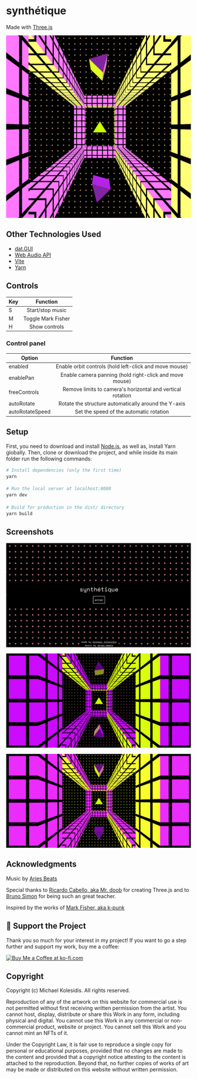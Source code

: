 # synthétique

Made with [Three.js](https://threejs.org/)

![screenshot](/screenshots/screenshot-main.png)

## Other Technologies Used

- [dat.GUI](https://github.com/dataarts/dat.gui)
- [Web Audio API](https://developer.mozilla.org/en-US/docs/Web/API/Web_Audio_API)
- [Vite](https://vite.dev/)
- [Yarn](https://yarnpkg.com/)

## Controls

| Key |      Function      |
| --- | :----------------: |
| S   |  Start/stop music  |
| M   | Toggle Mark Fisher |
| H   |   Show controls    |

### Control panel

| Option          |                          Function                          |
| --------------- | :--------------------------------------------------------: |
| enabled         |   Enable orbit controls (hold left-click and move mouse)   |
| enablePan       |  Enable camera panning (hold right-click and move mouse)   |
| freeControls    | Remove limits to camera's horizontal and vertical rotation |
| autoRotate      |    Rotate the structure automatically around the Y-axis    |
| autoRotateSpeed |          Set the speed of the automatic rotation           |

## Setup

First, you need to download and install [Node.js](https://nodejs.org/en/download/), as well as, install Yarn globally. Then, clone or download the project, and while inside its main folder run the following commands:

```bash
# Install dependencies (only the first time)
yarn

# Run the local server at localhost:8080
yarn dev

# Build for production in the dist/ directory
yarn build
```

## Screenshots

![screenshot](/screenshots/screenshot-menu.png)

![screenshot](/screenshots/screenshot-01.png)

![screenshot](/screenshots/screenshot-02.png)

## Acknowledgments

Music by [Aries Beats](https://free-songs.de/synthwave-piano/)

Special thanks to [Ricardo Cabello, aka Mr. doob](https://mrdoob.com/) for creating Three.js and to [Bruno Simon](https://bruno-simon.com/) for being such an great teacher.

Inspired by the works of [Mark Fisher, aka k-punk](https://en.wikipedia.org/wiki/Mark_Fisher)

## 💖 Support the Project

Thank you so much for your interest in my project! If you want to go a step further and support my work, buy me a coffee:

<a href='https://ko-fi.com/michaelkolesidis' target='_blank'><img src='https://cdn.ko-fi.com/cdn/kofi1.png' style='border:0px;height:45px;' alt='Buy Me a Coffee at ko-fi.com' /></a>

## Copyright

Copyright (c) Michael Kolesidis. All rights reserved.

Reproduction of any of the artwork on this website for commercial use is not permitted without first receiving written permission from the artist. You cannot host, display, distribute or share this Work in any form, including physical and digital. You cannot use this Work in any commercial or non-commercial product, website or project. You cannot sell this Work and you cannot mint an NFTs of it.

Under the Copyright Law, it is fair use to reproduce a single copy for personal or educational purposes, provided that no changes are made to the content and provided that a copyright notice attesting to the content is attached to the reproduction. Beyond that, no further copies of works of art may be made or distributed on this website without written permission.
